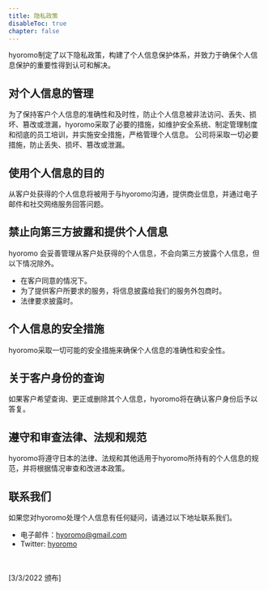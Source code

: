 ```yaml
---
title: 隐私政策
disableToc: true
chapter: false
---
```


hyoromo制定了以下隐私政策，构建了个人信息保护体系，并致力于确保个人信息保护的重要性得到认可和解决。

## 对个人信息的管理

为了保持客户个人信息的准确性和及时性，防止个人信息被非法访问、丢失、损坏、篡改或泄漏，hyoromo采取了必要的措施，如维护安全系统、制定管理制度和彻底的员工培训，并实施安全措施，严格管理个人信息。 公司将采取一切必要措施，防止丢失、损坏、篡改或泄漏。

## 使用个人信息的目的

从客户处获得的个人信息将被用于与hyoromo沟通，提供商业信息，并通过电子邮件和社交网络服务回答问题。

## 禁止向第三方披露和提供个人信息

hyoromo 会妥善管理从客户处获得的个人信息，不会向第三方披露个人信息，但以下情况除外。
- 在客户同意的情况下。
- 为了提供客户所要求的服务，将信息披露给我们的服务外包商时。
- 法律要求披露时。

## 个人信息的安全措施
hyoromo采取一切可能的安全措施来确保个人信息的准确性和安全性。

## 关于客户身份的查询
如果客户希望查询、更正或删除其个人信息，hyoromo将在确认客户身份后予以答复。

## 遵守和审查法律、法规和规范
hyoromo将遵守日本的法律、法规和其他适用于hyoromo所持有的个人信息的规范，并将根据情况审查和改进本政策。

## 联系我们
如果您对hyoromo处理个人信息有任何疑问，请通过以下地址联系我们。
- 电子邮件：hyoromo@gmail.com
- Twitter: [hyoromo](https://twitter.com/hyoromo)

<br><br>
[3/3/2022 颁布]